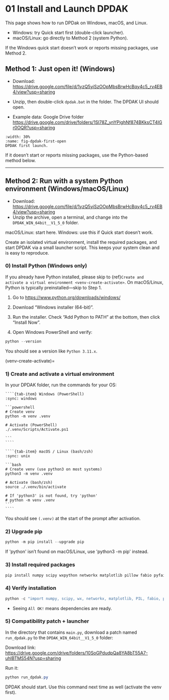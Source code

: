 # 01 Install and Launch DPDAK

This page shows how to run DPDak on Windows, macOS, and Linux.

- Windows: try Quick start first (double-click launcher).
- macOS/Linux: go directly to Method 2 (system Python).

If the Windows quick start doesn’t work or reports missing packages, use Method 2.

## Method 1: Just open it! (Windows)

- Download: <https://drive.google.com/file/d/1yzQ5yiSzOOpMbsBrwHcBqy4c5_rv4EB4/view?usp=sharing>
- Unzip, then double-click `dpdak.bat` in the folder. The DPDAK UI should open.

- Example data: Google Drive folder
	https://drive.google.com/drive/folders/1Sl78Z_ynYPighNf874BKksCT4IGr0OQR?usp=sharing

```{figure} images/01-install/dpdak-first-open.png
:width: 30%
:name: fig-dpdak-first-open
DPDAK first launch.
```

If it doesn’t start or reports missing packages, use the Python-based method below.

---

## Method 2: Run with a system Python environment (Windows/macOS/Linux)

- Download: <https://drive.google.com/file/d/1yzQ5yiSzOOpMbsBrwHcBqy4c5_rv4EB4/view?usp=sharing>
- Unzip the archive, open a terminal, and change into the `DPDAK_WIN_64bit__V1_5_0` folder.

macOS/Linux: start here. Windows: use this if Quick start doesn’t work.

Create an isolated virtual environment, install the required packages, and start DPDAK via a small launcher script. This keeps your system clean and is easy to reproduce.

### 0) Install Python (Windows only)

If you already have Python installed, please skip to {ref}`Create and activate a virtual environment <venv-create-activate>`. On macOS/Linux, Python is typically preinstalled—skip to Step 1.

1) Go to <https://www.python.org/downloads/windows/>

2) Download “Windows installer (64-bit)”.

3) Run the installer. Check “Add Python to PATH” at the bottom, then click “Install Now”.

4) Open Windows PowerShell and verify:

```powershell
python --version
```

You should see a version like `Python 3.11.x`.

(venv-create-activate)=
### 1) Create and activate a virtual environment

In your DPDAK folder, run the commands for your OS:

`````{tab-set}
````{tab-item} Windows (PowerShell)
:sync: windows

```powershell
# Create venv
python -m venv .venv

# Activate (PowerShell)
./.venv/Scripts/Activate.ps1

```
````

````{tab-item} macOS / Linux (bash/zsh)
:sync: unix

```bash
# Create venv (use python3 on most systems)
python3 -m venv .venv

# Activate (bash/zsh)
source ./.venv/bin/activate

# If 'python3' is not found, try 'python'
# python -m venv .venv
```
````
`````

You should see `(.venv)` at the start of the prompt after activation.

### 2) Upgrade pip

```powershell
python -m pip install --upgrade pip
```

If 'python' isn’t found on macOS/Linux, use 'python3 -m pip' instead.

### 3) Install required packages

```powershell
pip install numpy scipy wxpython networkx matplotlib pillow fabio pyfai h5py
```

### 4) Verify installation

```powershell
python -c "import numpy, scipy, wx, networkx, matplotlib, PIL, fabio, pyFAI, h5py; print('All OK!')"
```

- Seeing `All OK!` means dependencies are ready.

### 5) Compatibility patch + launcher

In the directory that contains `main.py`, download a patch named `run_dpdak.py` to the `DPDAK_WIN_64bit__V1_5_0` folder:

Download link: <https://drive.google.com/drive/folders/10SoGPdudpQa8YA8bT55A7-uhIBTMS54N?usp=sharing>


Run it:

```powershell
python run_dpdak.py
```

DPDAK should start. Use this command next time as well (activate the venv first).


